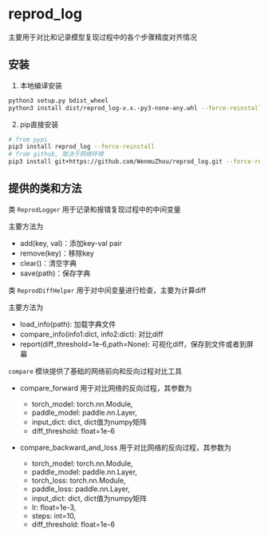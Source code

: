 # reprod_log

主要用于对比和记录模型复现过程中的各个步骤精度对齐情况
## 安装

1. 本地编译安装
```bash
python3 setup.py bdist_wheel
python3 install dist/reprod_log-x.x.-py3-none-any.whl --force-reinstall
```

2. pip直接安装
```bash
# from pypi
pip3 install reprod_log --force-reinstall
# from github, 取决于网络环境
pip3 install git+https://github.com/WenmuZhou/reprod_log.git --force-reinstall
```
## 提供的类和方法

类 `ReprodLogger` 用于记录和报错复现过程中的中间变量

主要方法为

* add(key, val)：添加key-val pair
* remove(key)：移除key
* clear()：清空字典
* save(path)：保存字典

类 `ReprodDiffHelper` 用于对中间变量进行检查，主要为计算diff

主要方法为

* load_info(path): 加载字典文件
* compare_info(info1:dict, info2:dict): 对比diff
* report(diff_threshold=1e-6,path=None): 可视化diff，保存到文件或者到屏幕

`compare` 模块提供了基础的网络前向和反向过程对比工具

* compare_forward 用于对比网络的反向过程，其参数为
  * torch_model: torch.nn.Module,
  * paddle_model: paddle.nn.Layer,
  * input_dict: dict, dict值为numpy矩阵
  * diff_threshold: float=1e-6

* compare_backward_and_loss 用于对比网络的反向过程，其参数为
  * torch_model: torch.nn.Module,
  * paddle_model: paddle.nn.Layer,
  * torch_loss: torch.nn.Module,
  * paddle_loss: paddle.nn.Layer,
  * input_dict: dict, dict值为numpy矩阵
  * lr: float=1e-3,
  * steps: int=10,
  * diff_threshold: float=1e-6
